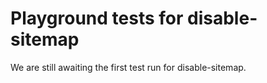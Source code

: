 # Playground tests for disable-sitemap
We are still awaiting the first test run for disable-sitemap.
